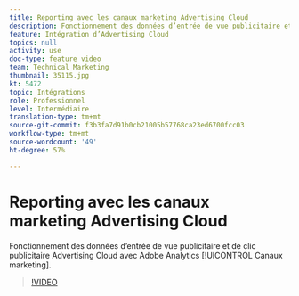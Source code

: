 ```yaml
---
title: Reporting avec les canaux marketing Advertising Cloud
description: Fonctionnement des données d’entrée de vue publicitaire et de clic publicitaire Advertising Cloud avec les canaux marketing Adobe Analytics
feature: Intégration d’Advertising Cloud
topics: null
activity: use
doc-type: feature video
team: Technical Marketing
thumbnail: 35115.jpg
kt: 5472
topic: Intégrations
role: Professionnel
level: Intermédiaire
translation-type: tm+mt
source-git-commit: f3b3fa7d91b0cb21005b57768ca23ed6700fcc03
workflow-type: tm+mt
source-wordcount: '49'
ht-degree: 57%

---
```



# Reporting avec les canaux marketing Advertising Cloud

Fonctionnement des données d’entrée de vue publicitaire et de clic publicitaire Advertising Cloud avec Adobe Analytics [!UICONTROL Canaux marketing].

>[!VIDEO](https://video.tv.adobe.com/v/35115/?quality=12&learn=on)
